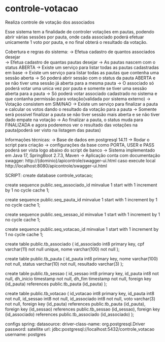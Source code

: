# controle-votacao
Realiza controle de votação dos associados

Esse sistema tem a finalidade de controler votações em pautas, podendo abrir várias sessões por pauta, onde cada associado poderá efetuar unicamente 1 voto por pauta,
e no final obterá o resultado da votação.

Cobertura e regras do sistema:
-> Efetua cadastro de quantos associados desejar<br>
-> Efetua cadastro de quantas pautas desejar
-> As pautas nascem com o status ABERTA
-> Existe um serviço para listar todas as pautas cadastradas em base
-> Existe um serviço para listar todas as pautas que contenha uma sessão aberta
-> Só poderá abrir sessão com o status da pauta ABERTA e se não tiver uma sessão já aberta para a mesma pauta
-> O associado só poderá votar uma unica vez por pauta e somente se tiver uma sessão aberta para a pauta
-> Só poderá votar associado cadastrado no sistema e que contanha permissão para votação(validada por sistema externo)
-> Votação consistem em SIM/NAO
-> Existe um serviço para finalizar a pauta e calcular os votos dando o resultado da votação para a pauta
-> Somente será possivel finalizar a pauta se não tiver sessão mais aberta e se não tiver dado empate na votação
-> Ao finalizar a pauta, o status muda para FINALIZADA e agora poderemos ver o resultado das votações na pauta(poderá ser visto na listagem das pautas)


Informações técnicas:
-> Base de dados em postgresql 14.11
-> Rodar o script para criação 
-> configurações da base como PORTA, USER e PASS poderá ser vista logo abaixo do script de banco
-> Sistema implementado em Java 17, SpringBoot 2.7.3, Maven
-> Aplicação conta com documentação swagger: http://{dominio}/apicontrole/swagger-ui.html
  caso execute local
  http://localhost:8080/apicontrole/swagger-ui.html


SCRIPT:
create database controle_votacao;

create sequence public.seq_associado_id
	minvalue 1
	start with 1
	increment by 1
	no cycle
	cache 1;

create sequence public.seq_pauta_id
	minvalue 1
	start with 1
	increment by 1
	no cycle
	cache 1;

create sequence public.seq_sessao_id
	minvalue 1
	start with 1
	increment by 1
	no cycle
	cache 1;

create sequence public.seq_votacao_id
	minvalue 1
	start with 1
	increment by 1
	no cycle
	cache 1;

create table public.tb_associado (
	id_associado int8 primary key,
	cpf varchar(11) not null unique,
	nome varchar(100) not null
);

create table public.tb_pauta (
	id_pauta int8 primary key,
	nome varchar(100) not null,
	status varchar(10) not null,
	resultado varchar(3)
);

create table public.tb_sessao (
	id_sessao int8 primary key,
	id_pauta int8 not null,
	dh_inicio timestamp not null,
	dh_fim timestamp not null,
	foreign key (id_pauta) references public.tb_pauta (id_pauta)
);

create table public.tb_votacao (
	id_votacao int8 primary key,
	id_pauta int8 not null,
	id_sessao int8 not null,
	id_associado int8 not null,
	voto varchar(3) not null,
	foreign key (id_pauta) references public.tb_pauta (id_pauta),
	foreign key (id_sessao) references public.tb_sessao (id_sessao),
	foreign key (id_associado) references public.tb_associado (id_associado)
);

configs
spring:
  datasource:
    driver-class-name: org.postgresql.Driver
    password: satellite
    url: jdbc:postgresql://localhost:5432/controle_votacao
    username: postgres
